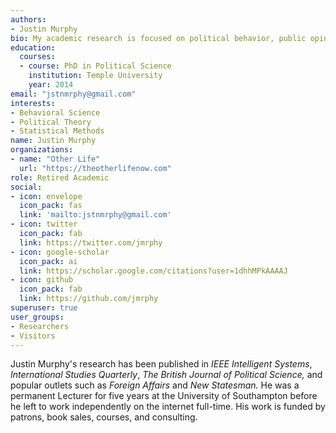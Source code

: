 ```yaml
---
authors:
- Justin Murphy
bio: My academic research is focused on political behavior, public opinion, internet subcultures, artificial intelligence, twentieth-century radical European social theory, and quantitative methods.
education:
  courses:
  - course: PhD in Political Science
    institution: Temple University
    year: 2014
email: "jstnmrphy@gmail.com"
interests:
- Behavioral Science
- Political Theory
- Statistical Methods
name: Justin Murphy
organizations:
- name: "Other Life"
  url: "https://theotherlifenow.com"
role: Retired Academic
social:
- icon: envelope
  icon_pack: fas
  link: 'mailto:jstnmrphy@gmail.com'
- icon: twitter
  icon_pack: fab
  link: https://twitter.com/jmrphy
- icon: google-scholar
  icon_pack: ai
  link: https://scholar.google.com/citations?user=1dhhMPkAAAAJ
- icon: github
  icon_pack: fab
  link: https://github.com/jmrphy
superuser: true
user_groups:
- Researchers
- Visitors
---
```


Justin Murphy's research has been published in *IEEE Intelligent Systems*, *International Studies Quarterly*, *The British Journal of Political Science,* and popular outlets such as *Foreign Affairs* and *New Statesman.* He was a permanent Lecturer for five years at the University of Southampton before he left to work independently on the internet full-time. His work is funded by patrons, book sales, courses, and consulting.
